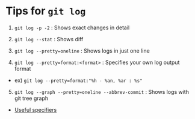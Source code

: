# Tips for `git log`

1. `git log -p -2` : Shows exact changes in detail

2. `git log --stat` : Shows diff

3. `git log --pretty=oneline` : Shows logs in just one line

4. `git log --pretty=format:<format>` : Specifies your own log output format

- ex) `git log --pretty=format:"%h - %an, %ar : %s"`

5. `git log --graph --pretty=oneline --abbrev-commit` : Shows logs with git tree graph

- [Useful specifiers](https://git-scm.com/book/en/v2/Git-Basics-Viewing-the-Commit-History#pretty_format)
